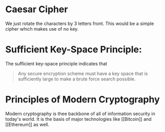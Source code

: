 # Caesar Cipher
We just rotate the characters by 3 letters front. This would be a simple cipher which makes use of no key. 
# Sufficient Key-Space Principle:
The sufficient key-space principle indicates that
> Any secure encryption scheme must have a key space that is sufficiently large to make a brute force search possible.
# Principles of Modern Cryptography
Modern cryptography is thee backbone of all of information security in today's world. It is the basis of major technologies like [[Bitcoin]] and [[Ethereum]] as well.